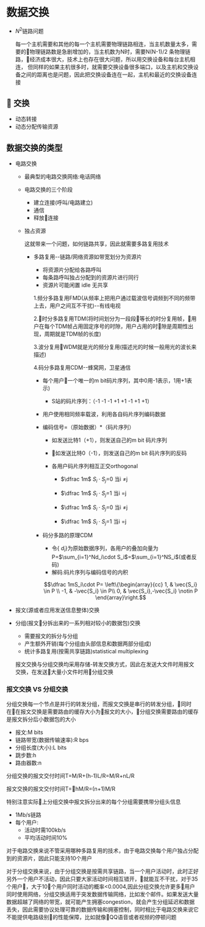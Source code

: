 # 数据交换

- $N^2$链路问题

    每一个主机需要和其他的每一个主机需要物理链路相连，当主机数量太多，需要的物理链路数是急剧增加的，当主机数为N时，需要N(N-1)/2 条物理链路，经济成本很大，技术上也存在很大问题，所以用交换设备和每台主机相连，
    但同样的如果主机很多时，就需要交换设备很多端口，以及主机和交换设备之间的距离也是问题，因此把交换设备连在一起，主机和最近的交换设备连接

##  交换

- 动态转接
- 动态分配传输资源

## 数据交换的类型

- 电路交换

  - 最典型的电路交换网络:电话网络
  - 电路交换的三个阶段
    - 建立连接(呼叫/电路建立)
    - 通信
    - 释放连接
  - 独占资源

    这就带来一个问题，如何链路共享，因此就需要多路复用技术
    - 多路复用--链路/网络资源如带宽划分为资源片
      - 将资源片分配给各路呼叫
      - 每条路呼叫独占分配到的资源片进行同行
      - 资源片可能闲置 idle 无共享

      1.频分多路复用FMD(从频率上把用户通过载波信号调频到不同的频带上去，用户之间互不干扰)--有线电视

      2.时分多路复用TDM(将时间划分为一段段等长的时分复用帧，用户在每个TDM帧占用固定序号的时隙，用户占用的时隙是周期性出现，周期就是TDM帧的长度)

      3.波分复用WDM就是光的频分复用(描述光的时候一般用光的波长来描述)

      4.码分多路复用CDM--蜂窝网，卫星通信
        - 每个用户一个唯一的m bit码片序列，其中0用-1表示，1用+1表示)

          - S站的码片序列：（-1 -1 -1 +1 +1 -1 +1 +1）

        - 用户使用相同频率载波，利用各自码片序列编码数据
        - 编码信号=（原始数据）*（码片序列）

          - 如发送比特1（+1），则发送自己的m bit 码片序列
          - 如发送比特0（-1），则发送自己的m bit 码片序列的反码
          - 各用户码片序列相互正交orthogonal

            - $\dfrac 1m$ $S_i\cdot S_j$=0 当i $\neq$j
            - $\dfrac 1m$ $S_i\cdot S_j$=1  当i =j

            - $\dfrac 1m$ $S_i\cdot S_j$=0 当i $\neq$j
            - $\dfrac 1m$ $S_i\cdot S_j$=1  当i =j
        - 码分多路的原理CDM

          - 令{ $d_i$}为原始数据序列，各用户的叠加向量为P=$\sum_{i=1}^Nd_i\cdot S_i$=$\sum_{i=1}^NS_i$(或者反码)
          - 解码:码片序列与编码信号的内积

          $$\dfrac 1mS_i\cdot P= \left\{\begin{array}{cc}
                              1, & \vec{S_i} \in P \\
                              -1, & -\vec{S_i} \in P\\
                              0, &  \vec{S_i},-\vec{S_i}  \notin P
                    \end{array}\right.$$

- 报文(源或者应用发送信息整体)交换

- 分组(报文分拆出来的一系列相对较小的数据包)交换
  - 需要报文的拆分与分组
  - 产生额外开销(每个分组由头部信息和数据两部分组成)
  - 统计多路复用(按需共享链路)statistical multiplexing

  报文交换与分组交换均采用存储-转发交换方式，因此在发送大文件时用报文交换，在发送大量小文件时用分组交换

### 报文交换 VS 分组交换

 分组交换每一个节点是并行的转发分组，而报文交换是串行的转发分组，同时在在报文交换是需要路由的缓存大小为报文的大小，分组交换需要路由的缓存是报文拆分后小数据包的大小
- 报文:M bits
- 链路带宽(数据传输速率):R bps
- 分组长度(大小):L bits
- 跳步数:h
- 路由器数:n

分组交换的报文交付时间T=M/R+(h-1)L/R=M/R+nL/R

报文交换的报文交付时间T=hM/R=(n+1)M/R

特别注意实际上分组交换中报文拆分出来的每个分组需要携带分组头信息

- 1Mb/s链路
- 每个用户:
  - 活动时需100kb/s
  - 平均活动时间10%

对于电路交换来说不管采用哪种多路复用的技术，由于电路交换每个用户独占分配到的资源片，因此只能支持10个用户

对于分组交换来说，由于分组交换是按需共享链路，当一个用户活动时，此时正好另外一个用户不活动，因此只要大家活动时间相互错开，就能互不干扰，对于35个用户，大于10个用户同时活动的概率<0.0004,因此分组交换允许更多用户同时使用网络，分组交换适用于突发数据传输网络，比如发个邮件。如果发送大量数据超越了网络的带宽，就可能产生拥塞congestion，就会产生分组延迟和数据丢失，因此需要协议处理可靠的数据传输和拥塞控制，同时相比于电路交换来说它不能提供电路级别的性能保障，比如就像QQ语音或者视频的停顿问题